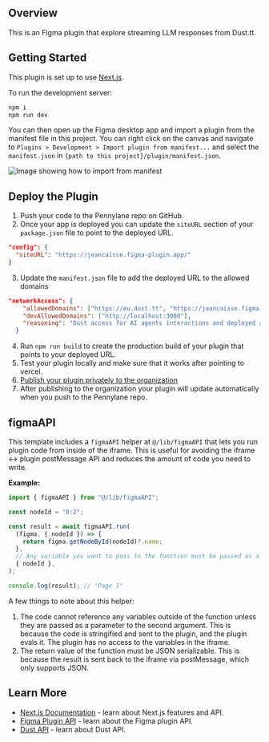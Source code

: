 ## Overview

This is an Figma plugin that explore streaming LLM responses from Dust.tt.

## Getting Started

This plugin is set up to use [Next.js](https://nextjs.org/).

To run the development server:

```bash
npm i
npm run dev
```

You can then open up the Figma desktop app and import a plugin from the manifest file in this project. You can right click on the canvas and navigate to `Plugins > Development > Import plugin from manifest...` and select the `manifest.json` in `{path to this project}/plugin/manifest.json`.

![Image showing how to import from manifest](https://static.figma.com/uploads/dcfb742580ad1c70338f1f9670f70dfd1fd42596)

## Deploy the Plugin

1. Push your code to the Pennylane repo on GitHub.
2. Once your app is deployed you can update the `siteURL` section of your `package.json` file to point to the deployed URL.

```json
"config": {
  "siteURL": "https://jeancaisse.figma-plugin.app/"
}
```

3. Update the `manifest.json` file to add the deployed URL to the allowed domains

```json
"networkAccess": {
    "allowedDomains": ["https://eu.dust.tt", "https://jeancaisse.figma-plugin.app/"],
    "devAllowedDomains": ["http://localhost:3000"],
    "reasoning": "Dust access for AI agents interactions and deployed app access"
  }
```

4. Run `npm run build` to create the production build of your plugin that points to your deployed URL.
5. Test your plugin locally and make sure that it works after pointing to vercel.
6. [Publish your plugin privately to the organization](https://help.figma.com/hc/en-us/articles/4404228629655-Create-private-organization-plugins)
7. After publishing to the organization your plugin will update automatically when you push to the Pennylane repo.

## figmaAPI

This template includes a `figmaAPI` helper at `@/lib/figmaAPI` that lets you run plugin code from inside of the iframe. This is
useful for avoiding the iframe <-> plugin postMessage API and reduces the amount of code you need to write.

**Example:**

```ts
import { figmaAPI } from "@/lib/figmaAPI";

const nodeId = "0:2";

const result = await figmaAPI.run(
  (figma, { nodeId }) => {
    return figma.getNodeById(nodeId)?.name;
  },
  // Any variable you want to pass to the function must be passed as a parameter.
  { nodeId },
);

console.log(result); // "Page 1"
```

A few things to note about this helper:

1.  The code cannot reference any variables outside of the function unless they are passed as a parameter to the second argument. This is
    because the code is stringified and sent to the plugin, and the plugin
    evals it. The plugin has no access to the variables in the iframe.
2.  The return value of the function must be JSON serializable. This is
    because the result is sent back to the iframe via postMessage, which only
    supports JSON.

## Learn More

- [Next.js Documentation](https://nextjs.org/docs) - learn about Next.js features and API.
- [Figma Plugin API](https://www.figma.com/plugin-docs/) - learn about the Figma plugin API.
- [Dust API](https://docs.dust.tt/reference/developer-platform-overview) - learn about Dust API.
